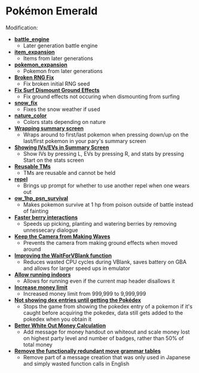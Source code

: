 # Pokémon Emerald

Modification:
* [**battle_engine**](https://github.com/rh-hideout/pokeemerald-expansion/tree/battle_engine)
  * Later generation battle engine
* [**item_expansion**](https://github.com/rh-hideout/pokeemerald-expansion/tree/item_expansion)
  * Items from later generations
* [**pokemon_expansion**](https://github.com/rh-hideout/pokeemerald-expansion/tree/pokemon_expansion)
  * Pokemon from later generations
* [**Broken RNG Fix**](https://www.pokecommunity.com/showpost.php?p=10211666&postcount=155)
  * Fix broken initial RNG seed
* [**Fix Surf Dismount Ground Effects**](https://www.pokecommunity.com/showpost.php?p=10184839&postcount=123)
  * Fix ground effects not occuring when dismounting from surfing
* [**snow_fix**](https://github.com/ghoulslash/pokeemerald/tree/snow_fix)
  * Fixes the snow weather if used
* [**nature_color**](https://github.com/DizzyEggg/pokeemerald/tree/nature_color)
  * Colors stats depending on nature
* [**Wrapping summary screen**](https://www.pokecommunity.com/showpost.php?p=10060875&postcount=27)
  * Wraps around to first/last pokemon when pressing down/up on the last/first pokemon in your pary's summary screen
* [**Showing IVs/EVs in Summary Screen**](https://www.pokecommunity.com/showpost.php?p=10161688&postcount=77)
  * Show IVs by pressing L, EVs by pressing R, and stats by pressing Start on the stats screen
* [**Reusable TMs**](https://www.pokecommunity.com/showpost.php?p=9980343&postcount=7)
  * TMs are reusable and cannot be held
* [**repel**](https://github.com/DizzyEggg/pokeemerald/tree/repel)
  * Brings up prompt for whether to use another repel when one wears out
* [**ow_1hp_psn_survival**](https://github.com/LOuroboros/pokeemerald/tree/ow_1hp_psn_survival)
  * Makes pokemon survive at 1 hp from poison outside of battle instead of fainting
* [**Faster berry interactions**](https://www.pokecommunity.com/showpost.php?p=10164065&postcount=82)
  * Speeds up picking, planting and watering berries by removing unnessecary dialogue
* [**Keep the Camera from Making Waves**](https://github.com/pret/pokeemerald/wiki/Keep-the-Camera-from-Making-Waves)
  * Prevents the camera from making ground effects when moved around
* [**Improving the WaitForVBlank function**](https://github.com/pret/pokeemerald/wiki/Improving-the-WaitForVBlank-function)
  * Reduces wasted CPU cycles during VBlank, saves battery on GBA and allows for larger speed ups in emulator
* [**Allow running indoors**](https://github.com/pret/pokeemerald/wiki/Allow-running-indoors)
  * Allows for running even if the current map header disallows it
* [**Increase money limit**](https://github.com/pret/pokeemerald/wiki/Increase-money-limit)
  * Increased money limit from 999,999 to 9,999,999
* [**Not showing dex entries until getting the Pokédex**](https://github.com/pret/pokeemerald/wiki/Not-showing-dex-entries-until-getting-the-Pok%C3%A9dex)
  * Stops the game from showing the pokedex entry of a pokemon if it's caught before acquiring the pokedex, data still gets added to the pokedex when you obtain it
* [**Better White Out Money Calculation**](https://github.com/pret/pokeemerald/wiki/Better-White-Out-Money-Calculation)
  * Add message for money handout on whiteout and scale money lost on highest party level and number of badges, rather than 50% of total money
* [**Remove the functionally redundant move grammar tables**](https://github.com/pret/pokeemerald/wiki/Remove-the-functionally-redundant-move-grammar-tables)
  * Remove part of a message creation that was only used in Japanese and simply wasted function calls in English
